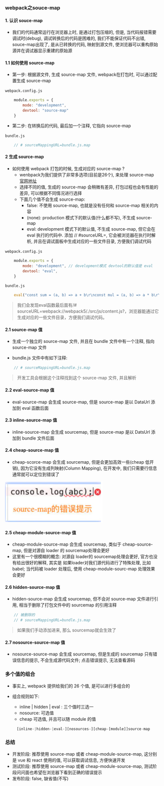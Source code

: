 
### webpack之souce-map

#### 1. 认识 souce-map

- 我们的代码通常运行在浏览器上时, 是通过打包压缩的, 但是, 当代码报错需要调试时(debug), 调试转换后的代码是困难的, 我们不能保证代码不出错, souce-map出现了, 是从已转换的代码, 映射到源文件, 使浏览器可以重构原始源并在调试器显示重建的原始源

#### 1.1 如何使用 source-map

- 第一步: 根据源文件, 生成 source-map 文件, webpack在打包时, 可以通过配置生成 source-map

`webpack.config.js`

```js
    module.exports = {
        mode: "development",
        devtool: "source-map"
    }
```

- 第二步: 在转换后的代码, 最后加一个注释, 它指向 source-map

`bundle.js`

```js
    // # sourceMappingURL=bundle.js.map
```

#### 2 生成 source-map

- 如何使用 webpack 打包的时候, 生成对应的 source-map ?
  - wenbpack为我们提供了非常多选项(目前是26个), 来处理 source-map [官网地址](https://webpack.docschina.org/configuration/devtool/)
  - 选择不同的值, 生成的 source-map 会稍微有差异, 打包过程也会有性能的差异, 可以根据不同情况进行选择
  - 下面几个值不会生成 source-map:
    - false: 不使用 source-map, 也就是没有任何和 source-map 相关的内容
    - (none): production 模式下的默认值(什么都不写), 不生成 source-map
    - eval: development 模式下的默认值, 不生成 source-map, 但它会在 eval 执行的代码中. 添加 // #sourceURL=, 它会被浏览器在执行时解析, 并且在调试面板中生成对应的一些文件目录, 方便我们调试代码

`webpack.config.js`

```js
    module.exports = {
        mode: "development", // development模式 devtool的默认值是 eval
        devtool: "eval",
    }
```

`bundle.js`

```js
    eval("const sum = (a, b) => a + b\r\nconst mul = (a, b) => a * b\r\n\r\nmodule.exports = {\r\n  sum,\r\n  mul\r\n}\n\n//# sourceURL=webpack://webpack5/./src/js/content.js?");
```

> 我们会发现eval函数最后面有/# sourceURL=webpack://webpack5/./src/js/content.js?，浏览器能通过它生成对应的一些文件目录，方便我们调试代码。

#### 2.1 source-map 值

- 生成一个独立的 source-map 文件, 并且在 bundle 文件中有一个注释, 指向 source-map 文件

- bundle.js 文件中有如下注释:

```js
    // # sourceMappingURL=bundle.js.map
```

> 开发工具会根据这个注释找到这个 source-map 文件, 并且解析

#### 2.2 eval-source-map 值

- eval-source-map 会生成 source-map, 但是 source-map 是以 DataUrl 添加到 eval 函数后面

#### 2.3 inline-source-map 值

- inline-source-map 会生成 sourcemap, 但是 source-map 是以 DatsUrl 添加到 bundle 文件后面

#### 2.4 cheap-source-map 值

- cheap-scorce-map 会生成 sourcemap, 但是会更加高效一些(cheap 低开销), 因为它没有生成列映射(Column Mapping), 在开发中, 我们只需要行信息通常就可以定位到错误了

![source-map报错提示](../imgs/24-source-map.png)

#### 2.5 cheap-module-source-map 值

- cheap-module-source-map 会生成 sourcemap, 类似于 cheap-source-map, 但是对源自 loader 的 sourcemap处理会更好
- 这里有一个很模糊的概念: 对源自 loader的 sourcemap处理会更好, 官方也没有给出很好的解释, 其实是 如果loader对我们源代码进行了特殊处理, 比如 babel; 当代码被 loader 处理后, 使用 cheap-module-sourc-map 处理效果会更好

#### 2.6 hidden-source-map 值

- hidden-source-map 会生成 sourcemap, 但不会对 source-map 文件进行引用, 相当于删除了打包文件中的 sourcemap 的引用注释

```js
    // 被删除的
    // # sourceMappingURL=bundle.js.map
```

> 如果我们手动添加进来, 那么 sourcemap就会生效了

#### 2.7 nosource-source-map 值

- nosource-source-map 会生成 sourcemap, 但是生成的 sourcemap 只有错误信息的提示, 不会生成源代码文件; 点击错误提示, 无法查看源码

### 多个值的组合

- 事实上, webpack 提供给我们的 26 个值, 是可以进行多组合的
- 组合规则如下:
  - inline | hidden | eval : 三个值时三选一
  - nosource: 可选值
  - cheap 可选值, 并且可以随 module 的值

  ```js
    [inline-|hidden-|eval-][nosources-][cheap-[module]]source-map
  ```

### 总结

- 开发阶段: 推荐使用 source-map 或者 cheap-module-source-map, 这分别是 vue 和 react 使用的值, 可以获取调试信息, 方便快速开发
- 测试阶段: 推荐使用 source-map 或者 cheap-module-source-map, 测试阶段问问面也希望在浏览器下看到正确的错误提示
- 发布阶段: false, 缺省值(不写)
